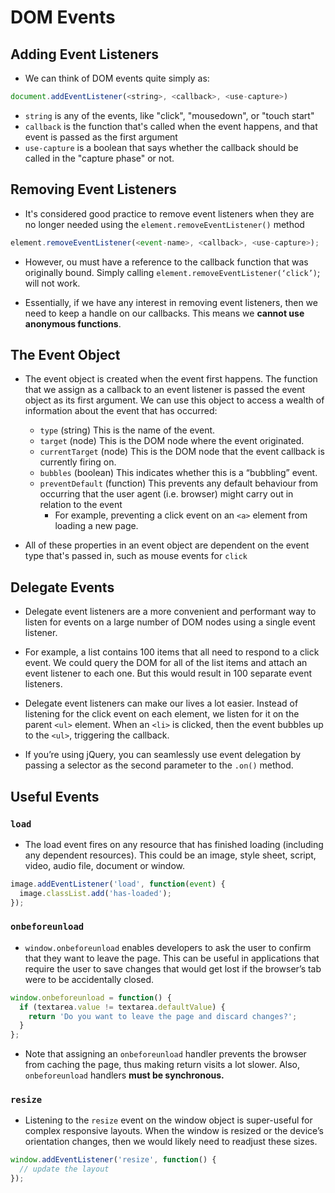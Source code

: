 # DOM Events

## Adding Event Listeners

* We can think of DOM events quite simply as:

```js
document.addEventListener(<string>, <callback>, <use-capture>)
```

* `string` is any of the events, like "click", "mousedown", or "touch start"
* `callback` is the function that's called when the event happens, and that event is passed as the first argument
* `use-capture` is a boolean that says whether the callback should be called in the "capture phase" or not.

## Removing Event Listeners

* It's considered good practice to remove event listeners when they are no longer needed using the `element.removeEventListener()` method

```js
element.removeEventListener(<event-name>, <callback>, <use-capture>);
```

* However, ou must have a reference to the callback function that was originally bound. Simply calling `element.removeEventListener(‘click’)`; will not work.

* Essentially, if we have any interest in removing event listeners, then we need to keep a handle on our callbacks. This means we **cannot use anonymous functions**.

## The Event Object

* The event object is created when the event first happens. The function that we assign as a callback to an event listener is passed the event object as its first argument. We can use this object to access a wealth of information about the event that has occurred:
  * `type` (string) This is the name of the event.
  * `target` (node) This is the DOM node where the event originated.
  * `currentTarget` (node) This is the DOM node that the event callback is currently firing on.
  * `bubbles` (boolean) This indicates whether this is a “bubbling” event.
  * `preventDefault` (function) This prevents any default behaviour from occurring that the user agent (i.e. browser) might carry out in relation to the event 
    * For example, preventing a click event on an `<a>` element from loading a new page.

* All of these properties in an event object are dependent on the event type that's passed in, such as mouse events for `click`

## Delegate Events

* Delegate event listeners are a more convenient and performant way to listen for events on a large number of DOM nodes using a single event listener.

* For example, a list contains 100 items that all need to respond to a click event. We could query the DOM for all of the list items and attach an event listener to each one.
  But this would result in 100 separate event listeners.

* Delegate event listeners can make our lives a lot easier. Instead of listening for the click event on each element, we listen for it on the parent `<ul>` element. When an `<li>` is clicked, then the event bubbles up to the `<ul>`, triggering the callback.

* If you’re using jQuery, you can seamlessly use event delegation by passing a selector as the second parameter to the `.on()` method.

## Useful Events

### `load`

* The load event fires on any resource that has finished loading (including any dependent resources). This could be an image, style sheet, script, video, audio file, document or window.

```js
image.addEventListener('load', function(event) {
  image.classList.add('has-loaded');
});
```

### `onbeforeunload`

* `window.onbeforeunload` enables developers to ask the user to confirm that they want to leave the page. This can be useful in applications that require the user to save changes that would get lost if the browser’s tab were to be accidentally closed.

```js
window.onbeforeunload = function() {
  if (textarea.value != textarea.defaultValue) {
    return 'Do you want to leave the page and discard changes?';
  }
};
```

* Note that assigning an `onbeforeunload` handler prevents the browser from caching the page, thus making return visits a lot slower. Also, `onbeforeunload` handlers **must be synchronous.**

### `resize`

* Listening to the `resize` event on the window object is super-useful for complex responsive layouts. When the window is resized or the device’s orientation changes, then we would likely need to readjust these sizes.

```js
window.addEventListener('resize', function() {
  // update the layout
});
```